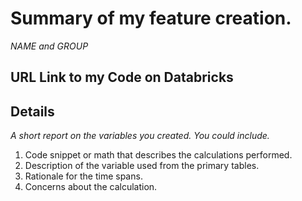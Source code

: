 # Summary of my feature creation.

_NAME and GROUP_

## URL Link to my Code on Databricks

## Details

_A short report on the variables you created. You could include._

1. Code snippet or math that describes the calculations performed.
2. Description of the variable used from the primary tables.
3. Rationale for the time spans.
4. Concerns about the calculation.
